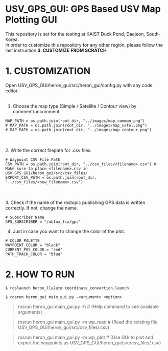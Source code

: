 # USV_GPS_GUI: GPS Based USV Map Plotting GUI
This repository is set for the testing at KAIST Duck Pond, Daejeon, South-Korea.<br>
In order to customize this repository for any other region, please follow the last instruction <b>3. CUSTOMIZE FROM SCRATCH</b>

# 1. CUSTOMIZATION
Open USV_GPS_GUI/heron_gui/src/heron_gui/config.py with any code editor.
<br><br>
1. Choose the map type (Simple / Satellite / Contour view) by comment/uncomment.
```
MAP_PATH = os.path.join(root_dir, "../images/map_common.png")
# MAP_PATH = os.path.join(root_dir, "../images/map_satel.png")
# MAP_PATH = os.path.join(root_dir, "../images/map_contour.png")
```
<br><br>
2. Write the correct filepath for <filename>.csv files.
```
# Waypoint CSV File Path
CSV_PATH = os.path.join(root_dir, "../csv_files/<filename>.csv") # Make sure to place <filename>.csv in USV_GPS_GUI/heron_gui/src/csv_files/
EXPORT_CSV_PATH = os.path.join(root_dir, "../csv_files/<new_filename>.csv")
```
<br><br>
3. Check if the name of the rostopic publishing GPS data is written correctly. If not, change the name.
```
# Subscriber Name
GPS_SUBSCRIBER = "/ublox_fix/gps"
```
4. Just in case you want to change the color of the plot.
```
# COLOR PALETTE
WAYPOINT_COLOR = "black"
CURRENT_POS_COLOR = "red"
PATH_TRACK_COLOR = "blue"
```

# 2. HOW TO RUN
```
$ roslaunch heron_lla2utm coordinate_convertion.launch
```

```
$ rosrun heron_gui main_gui.py -<argument> <option>
```
  > rosrun heron_gui main_gui.py -h # (Help command to see available arguments)
  
  > rosrun heron_gui main_gui.py -m wp_read # (Read the existing file USV_GPS_GUI/heron_gui/src/csv_files/<filename>.csv)
  
  > rosrun heron_gui main_gui.py -m wp_plot # (Use GUI to plot and export the waypoints as USV_GPS_GUI/heron_gui/src/csv_files/<filename>.csv)
  
